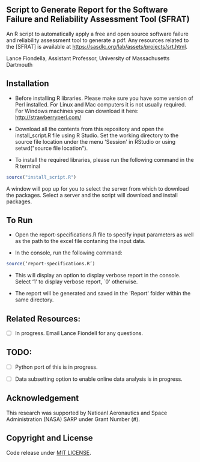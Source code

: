Script to Generate Report for the Software Failure and Reliability Assessment Tool (SFRAT) 
--------------------------------

An R script to automatically apply a free and open source software failure and reliability assessment tool to generate a pdf. Any resources related to the [SFRAT] is available at https://sasdlc.org/lab/assets/projects/srt.html.

Lance Fiondella, Assistant Professor, University of Massachusetts Dartmouth


Installation
-------
- Before installing R libraries. Please make sure you have some version of Perl installed. For Linux and Mac computers it is not usually required. For Windows machines you can download it here: http://strawberryperl.com/

- Download all the contents from this repository and open the install_script.R file using R Studio. Set the working directory to the source file location under the menu 'Session' in RStudio or using setwd("source file location").

- To install the required libraries, please run the following command in the R terminal
```R
source("install_script.R")
```
A window will pop up for you to select the server from which to download the packages. Select a server and the script will download and install packages.

 
To Run
-------

- Open the report-specifications.R file to specify input parameters as well as the path to the excel file contaning the input data. 

- In the console, run the following command:  

```R
source(‘report-specifications.R’)
```

- This will display an option to display verbose report in the console. Select ‘1’ to display verbose report, `0' otherwise. 

- The report will be generated and saved in the 'Report' folder within the same directory.


Related Resources:
-------

- [ ] In progress. Email Lance Fiondell for any questions.

TODO:
-------

- [ ] Python port of this is in progress.
- [ ] Data subsetting option to enable online data analysis is in progress.


Acknowledgement
--------------
This research was supported by Natioanl Aeronautics and Space Administration (NASA) SARP under Grant Number (#).



Copyright and License
----------------------
Code release under [MIT LICENSE](https://github.com/LanceFiondella/srt.core/blob/master/LICENSE.md). 

